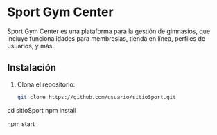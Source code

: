 # Sport Gym Center

Sport Gym Center es una plataforma para la gestión de gimnasios, que incluye funcionalidades para membresías, tienda en línea, perfiles de usuarios, y más.

## Instalación

1. Clona el repositorio:
   ```bash
   git clone https://github.com/usuario/sitioSport.git


cd sitioSport
npm install

npm start
